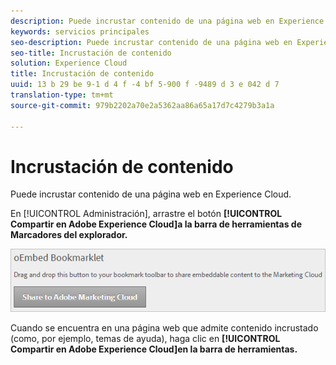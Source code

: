 ```yaml
---
description: Puede incrustar contenido de una página web en Experience Cloud.
keywords: servicios principales
seo-description: Puede incrustar contenido de una página web en Experience Cloud.
seo-title: Incrustación de contenido
solution: Experience Cloud
title: Incrustación de contenido
uuid: 13 b 29 be 9-1 d 4 f -4 bf 5-900 f -9489 d 3 e 042 d 7
translation-type: tm+mt
source-git-commit: 979b2202a70e2a5362aa86a65a17d7c4279b3a1a

---
```



# Incrustación de contenido

Puede incrustar contenido de una página web en Experience Cloud.

En [!UICONTROL Administración], arrastre el botón **[!UICONTROL Compartir en Adobe Experience Cloud]a la barra de herramientas de Marcadores del explorador.**

![](assets/oembed.png)

Cuando se encuentra en una página web que admite contenido incrustado (como, por ejemplo, temas de ayuda), haga clic en **[!UICONTROL Compartir en Adobe Experience Cloud]en la barra de herramientas.**
